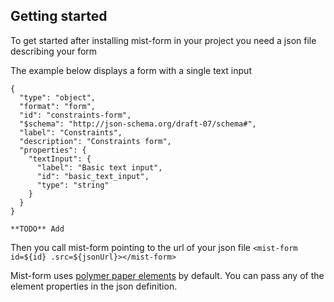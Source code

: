 ## Getting started

To get started after installing mist-form in your project you need a json file describing your form

The example below displays a form with a single text input
```
{
  "type": "object",
  "format": "form",
  "id": "constraints-form",
  "$schema": "http://json-schema.org/draft-07/schema#",
  "label": "Constraints",
  "description": "Constraints form",
  "properties": {
    "textInput": {
      "label": "Basic text input",
      "id": "basic_text_input",
      "type": "string"
    }
  }
}

**TODO** Add

```
Then you call mist-form pointing to the url of your json file
`<mist-form id=${id} .src=${jsonUrl}></mist-form>`

Mist-form uses [polymer paper elements](https://www.webcomponents.org/collection/PolymerElements/paper-input-elements) by default. You can pass any of the element properties in the json definition.